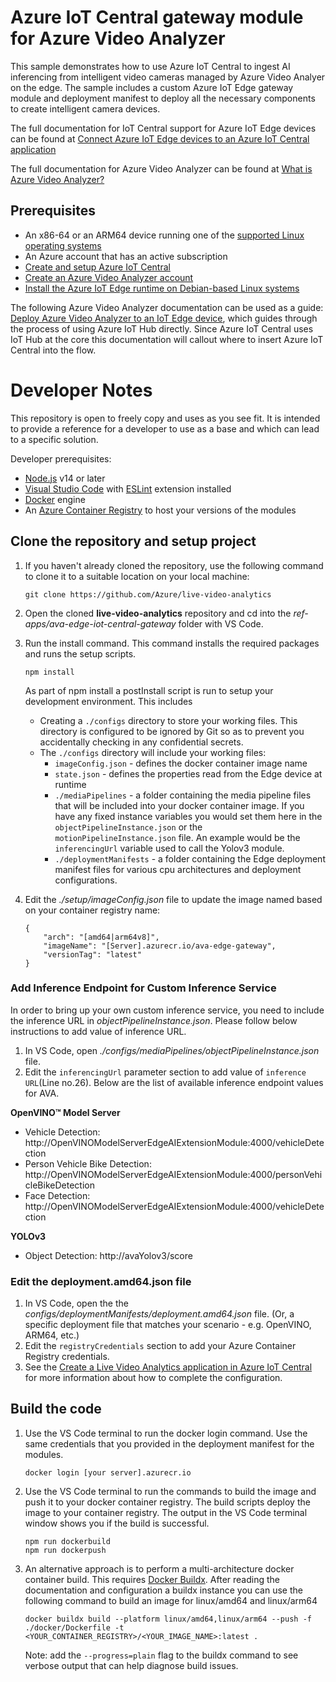 # Azure IoT Central gateway module for Azure Video Analyzer
This sample demonstrates how to use Azure IoT Central to ingest AI inferencing from intelligent video cameras managed by Azure Video Analyer on the edge. The sample includes a custom Azure IoT Edge gateway module and deployment manifest to deploy all the necessary components to create intelligent camera devices.

The full documentation for IoT Central support for Azure IoT Edge devices can be found at [Connect Azure IoT Edge devices to an Azure IoT Central application](https://docs.microsoft.com/en-us/azure/iot-central/core/concepts-iot-edge)

The full documentation for Azure Video Analyzer can be found at [What is Azure Video Analyzer?](https://docs.microsoft.com/en-us/azure/azure-video-analyzer/video-analyzer-docs/overview)

## Prerequisites
* An x86-64 or an ARM64 device running one of the [supported Linux operating systems](https://docs.microsoft.com/en-us/azure/iot-edge/support#operating-systems)
* An Azure account that has an active subscription
* [Create and setup Azure IoT Central](https://docs.microsoft.com/en-us/azure/iot-central/core/quick-deploy-iot-central)
* [Create an Azure Video Analyzer account](https://docs.microsoft.com/en-us/azure/azure-video-analyzer/video-analyzer-docs/create-video-analyzer-account?tabs=portal)
* [Install the Azure IoT Edge runtime on Debian-based Linux systems](https://docs.microsoft.com/en-us/azure/iot-edge/how-to-install-iot-edge)

The following Azure Video Analyzer documentation can be used as a guide: [Deploy Azure Video Analyzer to an IoT Edge device](https://docs.microsoft.com/en-us/azure/azure-video-analyzer/video-analyzer-docs/deploy-iot-edge-device), which guides through the process of using Azure IoT Hub directly. Since Azure IoT Central uses IoT Hub at the core this documentation will callout where to insert Azure IoT Central into the flow.

# Developer Notes
This repository is open to freely copy and uses as you see fit. It is intended to provide a reference for a developer to use as a base and which can lead to a specific solution.

Developer prerequisites:
* [Node.js](https://nodejs.org/en/download/) v14 or later
* [Visual Studio Code](https://code.visualstudio.com/Download) with [ESLint](https://marketplace.visualstudio.com/items?itemName=dbaeumer.vscode-eslint) extension installed
* [Docker](https://www.docker.com/products/docker-desktop) engine
* An [Azure Container Registry](https://docs.microsoft.com/azure/container-registry/) to host your versions of the modules

## Clone the repository and setup project
1. If you haven't already cloned the repository, use the following command to clone it to a suitable location on your local machine:
    ```
    git clone https://github.com/Azure/live-video-analytics
    ```

1. Open the cloned **live-video-analytics** repository and cd into the *ref-apps/ava-edge-iot-central-gateway* folder with VS Code.

1. Run the install command. This command installs the required packages and runs the setup scripts.
   ```
   npm install
   ```
   As part of npm install a postInstall script is run to setup your development environment. This includes  
   * Creating a `./configs` directory to store your working files. This directory is configured to be ignored by Git so as to prevent you accidentally checking in any confidential secrets.
   * The `./configs` directory will include your working files:
     * `imageConfig.json` - defines the docker container image name
     * `state.json` - defines the properties read from the Edge device at runtime
     * `./mediaPipelines` - a folder containing the media pipeline files that will be included into your docker container image. If you have any fixed instance variables you would set them here in the `objectPipelineInstance.json` or the `motionPipelineInstance.json` file. An example would be the `inferencingUrl` variable used to call the Yolov3 module.
     * `./deploymentManifests` - a folder containing the Edge deployment manifest files for various cpu architectures and deployment configurations.

1. Edit the *./setup/imageConfig.json* file to update the image named based on your container registry name:
    ```
    {
        "arch": "[amd64|arm64v8]",
        "imageName": "[Server].azurecr.io/ava-edge-gateway",
        "versionTag": "latest"
    }
    ```

### Add Inference Endpoint for Custom Inference Service
In order to bring up your own custom inference service, you need to include the inference URL in *objectPipelineInstance.json*. Please follow below instructions to add value of inference URL.
1. In VS Code, open *./configs/mediaPipelines/objectPipelineInstance.json* file.
2. Edit the `inferencingUrl` parameter section to add value of `inference URL`(Line no.26). Below are the list of available inference endpoint values for AVA.

**OpenVINO™ Model Server**
- Vehicle Detection: http://OpenVINOModelServerEdgeAIExtensionModule:4000/vehicleDetection 
- Person Vehicle Bike Detection: http://OpenVINOModelServerEdgeAIExtensionModule:4000/personVehicleBikeDetection 
- Face Detection: http://OpenVINOModelServerEdgeAIExtensionModule:4000/vehicleDetection   

**YOLOv3**
- Object Detection: http://avaYolov3/score


### Edit the deployment.amd64.json file
1. In VS Code, open the the *configs/deploymentManifests/deployment.amd64.json* file. (Or, a specific deployment file that matches your scenario - e.g. OpenVINO, ARM64, etc.)
1. Edit the `registryCredentials` section to add your Azure Container Registry credentials.
1. See the [Create a Live Video Analytics application in Azure IoT Central](https://docs.microsoft.com/azure/iot-central/retail/tutorial-video-analytics-create-app) for more information about how to complete the configuration.

## Build the code
1. Use the VS Code terminal to run the docker login command. Use the same credentials that you provided in the deployment manifest for the modules.
    ```
    docker login [your server].azurecr.io
    ```

1. Use the VS Code terminal to run the commands to build the image and push it to your docker container registry. The build scripts deploy the image to your container registry. The output in the VS Code terminal window shows you if the build is successful.
    ```
    npm run dockerbuild
    npm run dockerpush
    ```

1. An alternative approach is to perform a multi-architecture docker container build. This requires [Docker Buildx](https://docs.docker.com/buildx/working-with-buildx/). After reading the documentation and configuration a buildx instance you can use the following command to build an image for linux/amd64 and linux/arm64
   ```
   docker buildx build --platform linux/amd64,linux/arm64 --push -f ./docker/Dockerfile -t <YOUR_CONTAINER_REGISTRY>/<YOUR_IMAGE_NAME>:latest .
   ```
   Note: add the `--progress=plain` flag to the buildx command to see verbose output that can help diagnose build issues.
